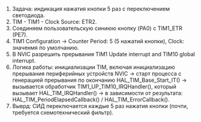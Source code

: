 1. Задача: индикация нажатия кнопки 5 раз с переключением светодиода.
2. TIM - TIM1 - Clock Source: ETR2.
3. Соединяем пользовательскую синиюю кнопку (PA0) с TIM1_ETR (PE7).
4. TIM1 Configuration -> Counter Period: 5 (5 нажатий кнопки), Clock: значенмя по умолчанию.
5. В NVIC разрешить прерывания TIM1 Update interrupt and TIM10 global interrupt.
6. Логика работы: инициализации TIM, включая инициализацию прерывания периферийных устройств NVIC -> старт процесса с генерацией прерывания по окончанию HAL_TIM_Base_Start_IT() -> вызывается обработчик TIM1_UP_TIM10_IRQHandler(), который вызывает HAL_TIM_IRQHandler() ->  в зависимости от результата: HAL_TIM_PeriodElapsedCallback() / HAL_TIM_ErrorCallback().
7. Выврд: СИД переключается каждые 5 раз нажатия кнопки (почти, требуется схемотехнический фильтр).